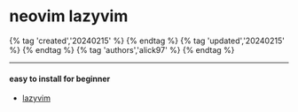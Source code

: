 # neovim lazyvim

{% tag 'created','20240215' %} {% endtag %} {% tag 'updated','20240215' %} {% endtag %} {% tag 'authors','alick97' %} {% endtag %}

---

#### easy to install for beginner
- [lazyvim](https://www.lazyvim.org/)
